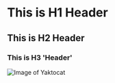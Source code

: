 # This is H1 Header

## This is H2 Header

### This is H3 'Header'

![Image of Yaktocat](https://octodex.github.com/images/yaktocat.png)
